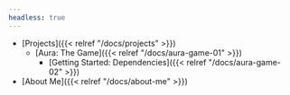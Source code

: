 ```yaml
---
headless: true
---
```


- [Projects]({{< relref "/docs/projects" >}})
  - [Aura: The Game]({{< relref "/docs/aura-game-01" >}})
    - [Getting Started: Dependencies]({{< relref "/docs/aura-game-02" >}})
- [About Me]({{< relref "/docs/about-me" >}})

